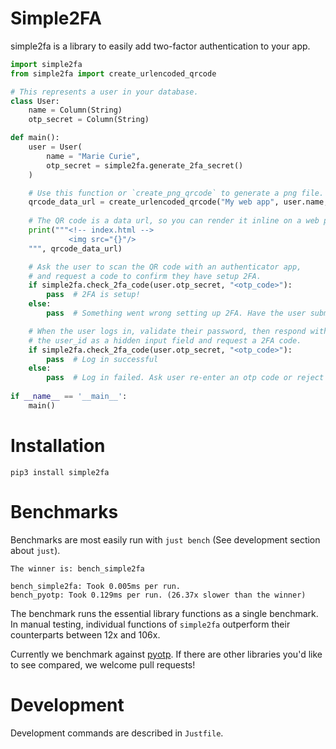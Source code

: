 # Simple2FA

simple2fa is a library to easily add two-factor authentication to your app.

```python
import simple2fa
from simple2fa import create_urlencoded_qrcode

# This represents a user in your database.
class User:
    name = Column(String)
    otp_secret = Column(String)

def main():
    user = User(
        name = "Marie Curie",
        otp_secret = simple2fa.generate_2fa_secret()
    )

    # Use this function or `create_png_qrcode` to generate a png file.
    qrcode_data_url = create_urlencoded_qrcode("My web app", user.name, user.otp_secret)
    
    # The QR code is a data url, so you can render it inline on a web page.
    print("""<!-- index.html -->
             <img src="{}"/>
    """, qrcode_data_url)

    # Ask the user to scan the QR code with an authenticator app,
    # and request a code to confirm they have setup 2FA.
    if simple2fa.check_2fa_code(user.otp_secret, "<otp_code>"):
        pass  # 2FA is setup!
    else:
        pass  # Something went wrong setting up 2FA. Have the user submit a code again.

    # When the user logs in, validate their password, then respond with
    # the user_id as a hidden input field and request a 2FA code.
    if simple2fa.check_2fa_code(user.otp_secret, "<otp_code>"):
        pass  # Log in successful
    else:
        pass  # Log in failed. Ask user re-enter an otp code or reject their login attempt.
        
if __name__ == '__main__':
    main()
```

# Installation

    pip3 install simple2fa

# Benchmarks
    
Benchmarks are most easily run with `just bench` (See development section about `just`).

    The winner is: bench_simple2fa

    bench_simple2fa: Took 0.005ms per run.
    bench_pyotp: Took 0.129ms per run. (26.37x slower than the winner)

The benchmark runs the essential library functions as a single benchmark. In manual testing,
individual functions of `simple2fa` outperform their counterparts between 12x and 106x.

Currently we benchmark against [pyotp](https://github.com/pyauth/pyotp). If there are other libraries
you'd like to see compared, we welcome pull requests!

# Development

Development commands are described in `Justfile`.